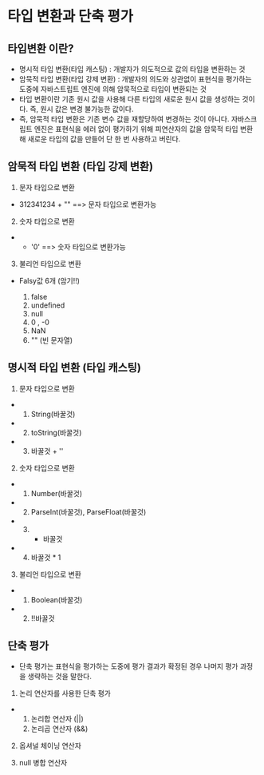 # 타입 변환과 단축 평가

## 타입변환 이란?

- 명시적 타입 변환(타입 캐스팅) : 개발자가 의도적으로 값의 타입을 변환하는 것
- 암묵적 타입 변환(타입 강제 변환) : 개발자의 의도와 상관없이 표현식을 평가하는 도중에 자바스트립트 엔진에 의해 암묵적으로 타입이 변환되는 것
- 타입 변환이란 기존 원시 값을 사용해 다른 타입의 새로운 원시 값을 생성하는 것이다. 즉, 원시 값은 변경 불가능한 값이다.
- 즉, 암묵적 타입 변환은 기존 변수 값을 재할당하여 변경하는 것이 아니다. 자바스크립트 엔진은 표현식을 에러 없이 평가하기 위해 피연산자의 값을 암묵적 타입 변환해 새로운 타입의 값을 만들어 단 한 번 사용하고 버린다.


## 암묵적 타입 변환 (타입 강제 변환) 

1. 문자 타입으로 변환

-  312341234 + "" ==> 문자 타입으로 변환가능

2. 숫자 타입으로 변환

- + '0' ==> 숫자 타입으로 변환가능

3. 불리언 타입으로 변환 

- Falsy값 6개 (암기!!)

  1. false
  2. undefined
  3. null
  4. 0 , -0
  5. NaN
  6. "" (빈 문자열)


## 명시적 타입 변환 (타입 캐스팅)

1. 문자 타입으로 변환

- 1. String(바꿀것)
- 2. toString(바꿀것)
- 3. 바꿀것 + ''
2. 숫자 타입으로 변환 

- 1. Number(바꿀것)
- 2. ParseInt(바꿀것), ParseFloat(바꿀것)
- 3. + 바꿀것 
- 4. 바꿀것 * 1 

3. 불리언 타입으로 변환 

- 1. Boolean(바꿀것)
- 2. !!바꿀것


## 단축 평가 

- 단축 평가는 표현식을 평가하는 도중에 평가 결과가 확정된 경우 나머지 평가 과정을 생략하는 것을 말한다.


1. 논리 연산자를 사용한 단축 평가
- 1. 논리합 연산자 (||) 
  2. 논리곱 연산자 (&&)



2. 옵셔널 체이닝 연산자

3. null 병합 연산자 
